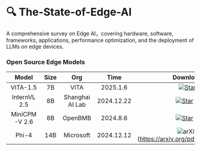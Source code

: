 # 🔍 The-State-of-Edge-AI 
A comprehensive survey on Edge AI，covering hardware, software, frameworks, applications, performance optimization, and the deployment of LLMs on edge devices.


### Open Source Edge Models
| Model           | Size | Org | Time  | Download |
|:-----------:|:--:|:--:|:-----------:|:---------------:|
| VITA-1.5 | 7B | VITA | 2025.1.6 | [![Star](https://img.shields.io/github/stars/VITA-MLLM/VITA.svg?style=social&label=Star)](https://github.com/VITA-MLLM/VITA)|
| InternVL 2.5 | 8B | Shanghai AI Lab | 2024.12.22 |[![Star](https://img.shields.io/github/stars/OpenGVLab/InternVL.svg?style=social&label=Star)](https://github.com/OpenGVLab/InternVL) [🤗](https://huggingface.co/collections/OpenGVLab/internvl25-673e1019b66e2218f68d7c1c) |
| MiniCPM-V 2.6 | 8B | OpenBMB | 2024.8.6 |  [![Star](https://img.shields.io/github/stars/OpenBMB/MiniCPM-V.svg?style=social&label=Star)](https://github.com/OpenBMB/MiniCPM-V) [🤗](https://huggingface.co/openbmb/MiniCPM-V-2_6) |
| Phi-4 | 14B | Microsoft | 2024.12.12 | ![arXiv](https://img.shields.io/badge/arXiv-b31b1b.svg)(https://arxiv.org/pdf/2412.08905)|








